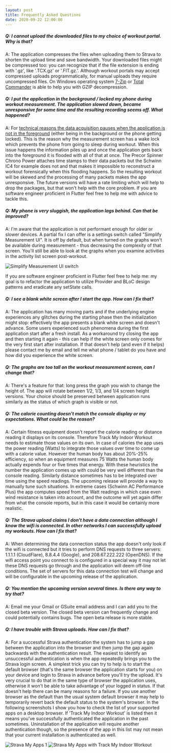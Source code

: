 ```yaml
---
layout: post
title: Frequently Asked Questions
date: 2020-09-22 12:00:00
---
```

##### Q: I cannot upload the downloaded files to my choice of workout portal. Why is that?

A: The application compresses the files when uploading them to Strava to shorten the upload time and save bandwidth. Your downloaded files might be compressed too: you can recognize that if the file extension is ending with '.gz', like '.TCX.gz' or '.FIT.gz.'. Although workout portals may accept compressed uploads programmatically, for manual uploads they require uncompressed files. On Windows operating system [7-Zip](https://www.7-zip.org/) or [Total Commander](https://www.ghisler.com/) is able to help you with GZIP decompression.

##### Q: I put the application in the background / locked my phone during workout measurement. The application slowed down, became unresponsive for some time and the resulting recording seems off. What happened?

A: For [technical reasons the data acquisition pauses when the application is not in the foreground](https://stackoverflow.com/questions/64831910/how-to-make-my-app-keep-receiving-and-processing-bluetooth-data-while-the-phone) (either being in the background or the phone getting locked). This is the reason why the measurement screen has a wake lock which prevents the phone from going to sleep during workout. When this issue happens the information piles up and once the application gets back into the foreground it is flooded with all of that at once. The Precor Spinner Chrono Power attaches time stamps to their data packets but the Schwinn IC4 for example does not and that makes it impossible to reconstruct a workout forensically when this flooding happens. So the resulting workout will be skewed and the processing of many packets makes the app unresponsive. The future versions will have a rate limiting which will help to drop the packages, but that won't help with the core problem. If you are software engineer proficient in Flutter feel free to help me with advice to tackle this.

##### Q: My phone is very sluggish, the application lags behind. Can that be improved?

A: I'm aware that the application is not performant enough for older or slower devices. A partial fix I can offer is a settings switch called "Simplify Measurement UI". It is off by default, but when turned on the graphs won't be available during measurement - thus decreasing the complexity of that screen. You'll still be able to look at the graphs when you examine activities in the activity list screen post-workout.

![Simplify Measurement UI switch](/img/simplify_measurement_ui.jpg)

If you are software engineer proficient in Flutter feel free to help me: my goal is to refactor the application to utilize Provider and BLoC design patterns and eradicate any setState calls.

##### Q: I see a blank white screen after I start the app. How can I fix that?

A: The application has many moving parts and if the underlying engine experiences any glitches during the starting phase then the initialization might stop: effectively the app presents a blank white screen and doesn't advance. Some users experienced such phenomena during the first application start after a fresh install. As a workaround try closing the app and then starting it again - this can help if the white screen only comes for the very first start after installation. If that doesn't help (and even if it helps) please contact me by email and tell me what phone / tablet do you have and how did you experience the white screen.

##### Q: The graphs are too tall on the workout measurement screen, can I change that?

A: There's a feature for that: long press the graph you wish to change the height of. The app will rotate between 1/2, 1/3, and 1/4 screen height versions. Your choice should be preserved between application runs similarly as the status of which graph is visible or not.

##### Q: The calorie counting doesn't match the console display or my expectations. What could be the reason?

A: Certain fitness equipment doesn't report the calorie reading or distance reading it displays on its console. Therefore Track My Indoor Workout needs to estimate those values on its own. In case of calories the app uses the power reading (Watts) to integrate those values over time to come up with a calorie value. However the human body has about 20%-25% efficiency, so when an equipment measures 75 Watts the human body actually expends four or five times that energy. With these heuristics the number the application comes up with could be very well different than the console reading. Similarly distance sometimes has to be integrated over time using the speed readings. The upcoming release will provide a way to manually tune such situations. In extreme cases (Schwinn AC Performance Plus) the app computes speed from the Watt readings in which case even wind resistance is taken into account, and the outcome will yet again differ from what the console reports, but in this case it would be certainly more realistic.

##### Q: The Strava upload claims I don't have a data connection although I know the wifi is connected. In other networks I can successfully upload my workouts. How can I fix that?

A: When determining the data connection status the app doesn't only look if the wifi is connected but it tries to perform DNS requests to three servers: 1.1.1.1 (CloudFlare), 8.8.4.4 (Google), and 208.67.222.222 (OpenDNS). If the wifi access point you connect to is configured in a special way it may not let these DNS requests go through and the application will deem off-line conditions. The set of servers for this data connection test will change and will be configurable in the upcoming release of the application.

##### Q: You mention the upcoming version several times. Is there any way to try that?

A: Email me your Gmail or GSuite email address and I can add you to the closed beta version. The closed beta version can frequently change and could potentially contains bugs. The open beta release is more stable.

##### Q: I have trouble with Strava uploads. How can I fix that?

A: For a successful Strava authentication the system has to jump a gap between the application into the browser and then jump the gap again backwards with the authentication result. The easiest to identify an unsuccessful authentication is when the app repeatedly brings you to the Strava login screen. A simplest trick you can try to help is to start the default browser (that's the same browser the application starts for you) on your device and login to Strava in advance before you'll try the upload. It's very crucial to do that in the same type of browser the application uses, otherwise it won't be able to take advantage of your logged in status. If that doesn't help there can be many reasons for a failure. If you use another browser as the default than the usual system default browser it may help to temporarily revert back the default status to the system's browser. In the following screenshots I show you how to check the list of your supported apps on a desktop browser. If 'Track My Indoor Workout' is listed then it means you've successfully authenticated the application in the past sometimes. Uninstallation of the application will require another authentication though, so the presence of the app in this list may not mean that your current installation is authenticated as well.

![Strava My Apps 1](/img/strava_my_apps1.jpg)
![Strava My Apps with Track My Indoor Workout](/img/strava_my_apps2.jpg)

